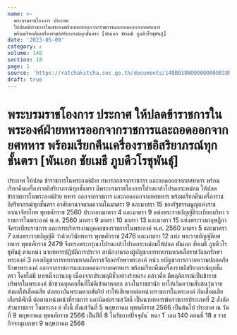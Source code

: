 ```yaml
---
name: >-
  พระบรมราชโองการ ประกาศ
  ให้ปลดข้าราชการในพระองค์ฝ่ายทหารออกจากราชการและถอดออกจากยศทหาร
  พร้อมเรียกคืนเครื่องราชอิสริยาภรณ์ทุกชั้นตรา [พันเอก ชัยเมธี ภูบดีวโรชุพันธุ์]
date: '2023-05-09'
category: ข
volume: 140
section: 18
page: 1
source: 'https://ratchakitcha.soc.go.th/documents/140B018N0000000000100.pdf'
draft: true
---
```


# พระบรมราชโองการ ประกาศ ให้ปลดข้าราชการในพระองค์ฝ่ายทหารออกจากราชการและถอดออกจากยศทหาร พร้อมเรียกคืนเครื่องราชอิสริยาภรณ์ทุกชั้นตรา [พันเอก ชัยเมธี ภูบดีวโรชุพันธุ์]

ประกาศ ให้ปลด ข้าราชการในพระองค์ฝ่าย ทหารออกจากราชการ และถอดออกจากยศทหาร พร้อมเรียกคืนเครื่องราชอิสริยาภรณ์ทุกชั้นตรา มีพระบรมราชโองการโปรดเกล้าโปรดกระหม่อม ให้ปลด ข้าราชการในพระองค์ฝ่าย ทหาร ออกจากราชการ และถอดออกจากยศทหาร พร้อมเรียกคืนเครื่องราชอิสริยาภรณ์ทุกชั้นตรา อาศัยอานาจตามความในมาตรา 9 และมาตรา 15 ของรัฐธรรมนูญแห่งราชอาณาจักรไทย พุทธศักราช 2560 ประกอบมาตรา 4 และมาตรา 9 แห่งพระราชบัญญัติระเบียบบริหา รราชการในพระองค์ พ.ศ. 2560 มาตรา 9 มาตรา 10 มาตรา 13 และมาตรา 15 แห่งพระราชกฤษฎีกาจัดระเบียบราชการ และการบริหารงานบุคคลของราชการในพระองค์ พ.ศ. 2560 มาตรา 5 และมาตรา 7 แห่งพระราชบัญญัติ ว่าด้วยวินัยทหาร พุทธศักราช 2476 และมาตรา 12 แห่ง พระราชบัญญัติยศทหาร พุทธศักราช 2479 จึงทรงพระกรุณาโปรดเกล้าโปรดกระหม่อมให้ปลด พันเอก ชัยเมธี ภูบดีวโรชุพันธุ์ ตาแหน่ง นายทหารปฏิบัติการประจา สานักงานรองผู้บัญชาการทหารมหาดเล็กราชวัลลภรักษาพระองค์ 3 กองบัญชาการทหารมหาดเล็กราชวัลลภรักษาพระองค์ หน่ว ยบัญชาการถวายความปลอดภัยรักษาพระองค์ ออกจากราชการและถอดออกจากยศทหาร พร้อมเรียกคืนเครื่องราชอิสริยาภรณ์ทุกชั้นตรา โดยไม่มี บาเหน็จบานาญ เนื่องจากประพฤติชั่วอย่างร้ายแรง กล่าวคือ มีพฤติการณ์เป็นข้าราชบริพารในพระองค์ ชักชวนบุคคลอื่นที่ไม่ดีเข้ามาหลอก ลวงในราชสานัก ทาให้เกิดความสับสนวุ่นวาย ส่งผลให้เสื่อมเสีย ต่อสถาบันพระมหากษัตริย์ ทำให้เสียหายต่อหน่วยราชการในพระองค์ กับเสื่อมเสียเกียรติศักดิ์ ต่อตาแหน่งหน้าที่ราชการ และผิดต่อราชสวัสดิ์ เป็นนายทหารพ้นราชการประเภทที่ 2 สังกัด ส่วนราชการ ในพระอง ค์ ทั้งนี้ ตั้งแต่วันที่ 5 พฤษภาคม พุทธศักราช 2566 เป็นต้นไป ประกาศ ณ วันที่ 9 พฤษภาคม พุทธศักราช 2566 เป็นปีที่ 8 ในรัชกาลปัจจุบัน ้ หนา 1 ่ เลม 140 ตอนที่ 18 ข ราชกิจจานุเบกษา 9 พฤษภาคม 2566

